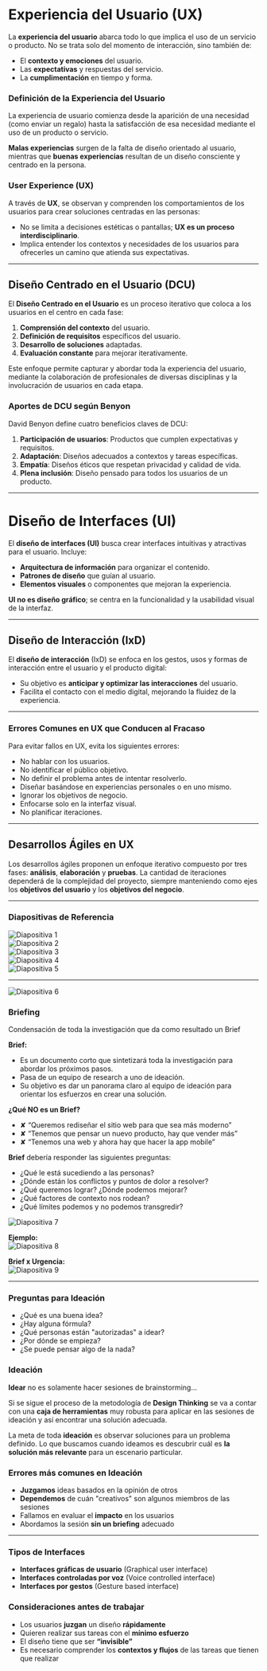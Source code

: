 # **Experiencia del Usuario (UX)**

La **experiencia del usuario** abarca todo lo que implica el uso de un servicio o producto. No se trata solo del momento de interacción, sino también de:

- El **contexto y emociones** del usuario.
- Las **expectativas** y respuestas del servicio.
- La **cumplimentación** en tiempo y forma.

### **Definición de la Experiencia del Usuario**
La experiencia de usuario comienza desde la aparición de una necesidad (como enviar un regalo) hasta la satisfacción de esa necesidad mediante el uso de un producto o servicio. 

**Malas experiencias** surgen de la falta de diseño orientado al usuario, mientras que **buenas experiencias** resultan de un diseño consciente y centrado en la persona.

### **User Experience (UX)**
A través de **UX**, se observan y comprenden los comportamientos de los usuarios para crear soluciones centradas en las personas:

- No se limita a decisiones estéticas o pantallas; **UX es un proceso interdisciplinario**.
- Implica entender los contextos y necesidades de los usuarios para ofrecerles un camino que atienda sus expectativas.

---

## **Diseño Centrado en el Usuario (DCU)**

El **Diseño Centrado en el Usuario** es un proceso iterativo que coloca a los usuarios en el centro en cada fase:

1. **Comprensión del contexto** del usuario.
2. **Definición de requisitos** específicos del usuario.
3. **Desarrollo de soluciones** adaptadas.
4. **Evaluación constante** para mejorar iterativamente.

Este enfoque permite capturar y abordar toda la experiencia del usuario, mediante la colaboración de profesionales de diversas disciplinas y la involucración de usuarios en cada etapa.

### **Aportes de DCU según Benyon**
David Benyon define cuatro beneficios claves de DCU:

1. **Participación de usuarios**: Productos que cumplen expectativas y requisitos.
2. **Adaptación**: Diseños adecuados a contextos y tareas específicas.
3. **Empatía**: Diseños éticos que respetan privacidad y calidad de vida.
4. **Plena inclusión**: Diseño pensado para todos los usuarios de un producto.

---

# **Diseño de Interfaces (UI)**

El **diseño de interfaces (UI)** busca crear interfaces intuitivas y atractivas para el usuario. Incluye:

- **Arquitectura de información** para organizar el contenido.
- **Patrones de diseño** que guían al usuario.
- **Elementos visuales** o componentes que mejoran la experiencia.

**UI no es diseño gráfico**; se centra en la funcionalidad y la usabilidad visual de la interfaz.

---

## **Diseño de Interacción (IxD)**

El **diseño de interacción** (IxD) se enfoca en los gestos, usos y formas de interacción entre el usuario y el producto digital:

- Su objetivo es **anticipar y optimizar las interacciones** del usuario.
- Facilita el contacto con el medio digital, mejorando la fluidez de la experiencia.

---

### **Errores Comunes en UX que Conducen al Fracaso**
Para evitar fallos en UX, evita los siguientes errores:

- No hablar con los usuarios.
- No identificar el público objetivo.
- No definir el problema antes de intentar resolverlo.
- Diseñar basándose en experiencias personales o en uno mismo.
- Ignorar los objetivos de negocio.
- Enfocarse solo en la interfaz visual.
- No planificar iteraciones.

---

## **Desarrollos Ágiles en UX**

Los desarrollos ágiles proponen un enfoque iterativo compuesto por tres fases: **análisis**, **elaboración** y **pruebas**. La cantidad de iteraciones dependerá de la complejidad del proyecto, siempre manteniendo como ejes los **objetivos del usuario** y los **objetivos del negocio**.

---

### **Diapositivas de Referencia**
![Diapositiva 1](/1-Experiencia_del_Usuario/imgs/1.png)  
![Diapositiva 2](/1-Experiencia_del_Usuario/imgs/2.png)  
![Diapositiva 3](/1-Experiencia_del_Usuario/imgs/3.png)  
![Diapositiva 4](/1-Experiencia_del_Usuario/imgs/4.png)  
![Diapositiva 5](/1-Experiencia_del_Usuario/imgs/5.png)  

---

![Diapositiva 6](/1-Experiencia_del_Usuario/imgs/6.png)  

### **Briefing**
Condensación de toda la investigación que da como resultado un Brief

**Brief:**
- Es un documento corto que sintetizará toda la investigación para abordar los próximos pasos.
- Pasa de un equipo de research a uno de ideación.
- Su objetivo es dar un panorama claro al equipo de ideación para orientar los esfuerzos en crear una solución.

**¿Qué NO es un Brief?**

- ✘ “Queremos rediseñar el sitio web para que sea más moderno”
- ✘ “Tenemos que pensar un nuevo producto, hay que vender más”
- ✘ “Tenemos una web y ahora hay que hacer la app mobile”

**Brief** debería responder las siguientes preguntas:
- ¿Qué le está sucediendo a las personas?
- ¿Dónde están los conflictos y puntos de dolor a resolver?
- ¿Qué queremos lograr? ¿Dónde podemos mejorar?
- ¿Qué factores de contexto nos rodean?
- ¿Qué límites podemos y no podemos transgredir?

![Diapositiva 7](/1-Experiencia_del_Usuario/imgs/7.png)  

**Ejemplo:**  
![Diapositiva 8](/1-Experiencia_del_Usuario/imgs/8.png)  

**Brief x Urgencia:**  
![Diapositiva 9](/1-Experiencia_del_Usuario/imgs/9.png)  

---

### **Preguntas para Ideación**
- ¿Qué es una buena idea?
- ¿Hay alguna fórmula?
- ¿Qué personas están "autorizadas" a idear?
- ¿Por dónde se empieza?
- ¿Se puede pensar algo de la nada?

### **Ideación**
**Idear** no es solamente hacer sesiones de brainstorming…

Si se sigue el proceso de la metodología de **Design Thinking** se va a contar con una **caja de herramientas** muy robusta para aplicar en las sesiones de ideación y así encontrar una solución adecuada.

La meta de toda **ideación** es observar soluciones para un problema definido.
Lo que buscamos cuando ideamos es descubrir cuál es **la solución más relevante** para un escenario particular.

### **Errores más comunes en Ideación**
- **Juzgamos** ideas basados en la opinión de otros
- **Dependemos** de cuán "creativos" son algunos miembros de las sesiones
- Fallamos en evaluar el **impacto** en los usuarios
- Abordamos la sesión **sin un briefing** adecuado  

---

### **Tipos de Interfaces**
- **Interfaces gráficas de usuario** (Graphical user interface)
- **Interfaces controladas por voz** (Voice controlled interface)
- **Interfaces por gestos** (Gesture based interface)

### **Consideraciones antes de trabajar**
- Los usuarios **juzgan** un diseño **rápidamente**
- Quieren realizar sus tareas con el **mínimo esfuerzo**
- El diseño tiene que ser **“invisible”**
- Es necesario comprender los **contextos y flujos** de las tareas que tienen que realizar